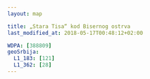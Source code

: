 ```yaml
---
layout: map

title: „Stara Tisa“ kod Bisernog ostrva
last_modified_at: 2018-05-17T00:48:12+02:00

WDPA: [388809]
geoSrbija:
  L1_183: [121]
  L1_362: [28]
---
```


